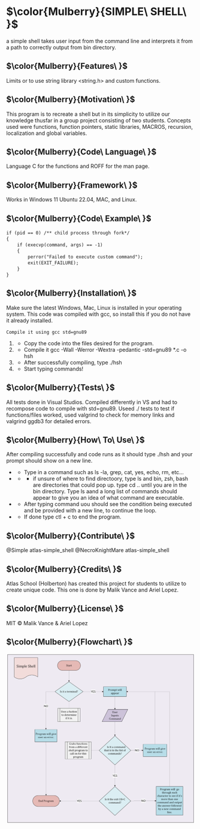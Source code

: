 # $\color{Mulberry}{SIMPLE\ SHELL\ }$ 

a simple shell takes user input from the command line and interprets it from a path to correctly output from bin directory. 

## $\color{Mulberry}{Features\ }$
	
Limits or to use string library <string.h> and custom functions.
	
## $\color{Mulberry}{Motivation\ }$

This program is to recreate a shell but in its simplicity to utilize our knowledge thusfar in a group project consisting of two students. Concepts used were functions, function pointers, static libraries, MACROS, recursion, localization and global variables.

	
## $\color{Mulberry}{Code\ Language\ }$

Language C for the functions and ROFF for the man page.
	
## $\color{Mulberry}{Framework\ }$

Works in Windows 11 Ubuntu 22.04, MAC, and Linux.
	
## $\color{Mulberry}{Code\ Example\ }$
	
	if (pid == 0) /** child process through fork*/
	{
		if (execvp(command, args) == -1)
		{
			perror("Failed to execute custom command");
			exit(EXIT_FAILURE);
		}
	}
	
## $\color{Mulberry}{Installation\ }$

Make sure the latest Windows, Mac, Linux is installed in your operating system. This code was compiled with gcc, so install this if you do not have it already installed.	

    Compile it using gcc std=gnu89

	
1. + Copy the code into the files desired for the program.
2. + Compile it gcc -Wall -Werror -Wextra -pedantic -std=gnu89 *.c -o hsh
3. + After successfully compiling, type ./hsh
4. + Start typing commands!
	
## $\color{Mulberry}{Tests\ }$
	
All tests done in Visual Studios. Compiled differently in VS and had to recompose code to compile with std=gnu89. Useed ./ tests to test if functions/files worked, used valgrind to check for memory links and valgrind ggdb3 for detailed errors.
	
## $\color{Mulberry}{How\ To\ Use\ }$

After compiling successfully and code runs as it should type ./hsh and your prompt should show on a new line. 

* + Type in a command such as ls -la, grep, cat, yes, echo, rm, etc...

* + + if unsure of where to find directoory, type ls and bin, zsh, bash are directories that could pop up. type cd .. until you are in the bin directory. Type ls aand a long list of commands should appear to give you an idea of what command are executable.

* + After typing command uou should see the condition being executed and be provided with a new line, to continue the loop.

* + If done type ctl + c to end the program.

## $\color{Mulberry}{Contribute\ }$

@Simple atlas-simple_shell
@NecroKnightMare atlas-simple_shell

## $\color{Mulberry}{Credits\ }$

Atlas School (Holberton) has created this project for students to utilize to create unique code. This one is done by Malik Vance and Ariel Lopez.

## $\color{Mulberry}{License\ }$

MIT © Malik Vance & Ariel Lopez

## $\color{Mulberry}{Flowchart\ }$

![alt text](Simple-Shell-1.png)